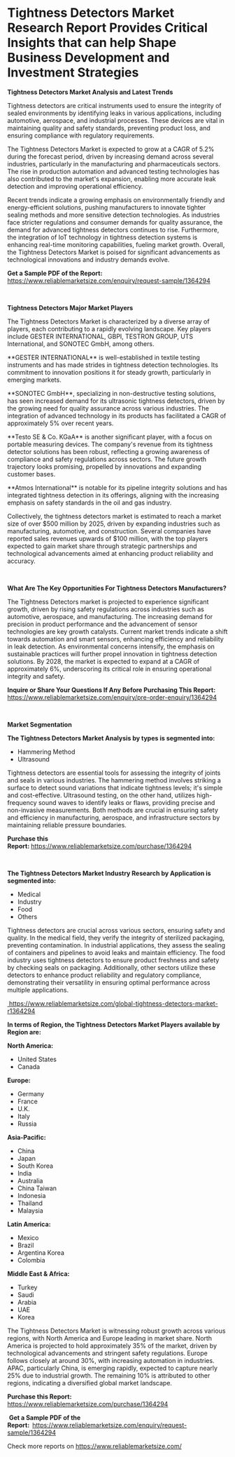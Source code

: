 <p><h1>Tightness Detectors Market Research Report Provides Critical Insights that can help Shape Business Development and Investment Strategies</h1></p><p><strong>Tightness Detectors Market Analysis and Latest Trends</strong></p>
<p><p>Tightness detectors are critical instruments used to ensure the integrity of sealed environments by identifying leaks in various applications, including automotive, aerospace, and industrial processes. These devices are vital in maintaining quality and safety standards, preventing product loss, and ensuring compliance with regulatory requirements. </p><p>The Tightness Detectors Market is expected to grow at a CAGR of 5.2% during the forecast period, driven by increasing demand across several industries, particularly in the manufacturing and pharmaceuticals sectors. The rise in production automation and advanced testing technologies has also contributed to the market's expansion, enabling more accurate leak detection and improving operational efficiency. </p><p>Recent trends indicate a growing emphasis on environmentally friendly and energy-efficient solutions, pushing manufacturers to innovate tighter sealing methods and more sensitive detection technologies. As industries face stricter regulations and consumer demands for quality assurance, the demand for advanced tightness detectors continues to rise. Furthermore, the integration of IoT technology in tightness detection systems is enhancing real-time monitoring capabilities, fueling market growth. Overall, the Tightness Detectors Market is poised for significant advancements as technological innovations and industry demands evolve.</p></p>
<p><strong>Get a Sample PDF of the Report:&nbsp;</strong> <a href="https://www.reliablemarketsize.com/enquiry/request-sample/1364294?utm_campaign=2799&utm_medium=2&utm_source=Github&utm_content=ia&utm_term=28022025&utm_id=tightness-detectors">https://www.reliablemarketsize.com/enquiry/request-sample/1364294</a></p>
<p>&nbsp;</p>
<p><strong>Tightness Detectors Major Market Players</strong></p>
<p><p>The Tightness Detectors Market is characterized by a diverse array of players, each contributing to a rapidly evolving landscape. Key players include GESTER INTERNATIONAL, GBPI, TESTRON GROUP, UTS International, and SONOTEC GmbH, among others. </p><p>**GESTER INTERNATIONAL** is well-established in textile testing instruments and has made strides in tightness detection technologies. Its commitment to innovation positions it for steady growth, particularly in emerging markets. </p><p>**SONOTEC GmbH**, specializing in non-destructive testing solutions, has seen increased demand for its ultrasonic tightness detectors, driven by the growing need for quality assurance across various industries. The integration of advanced technology in its products has facilitated a CAGR of approximately 5% over recent years.</p><p>**Testo SE & Co. KGaA** is another significant player, with a focus on portable measuring devices. The company's revenue from its tightness detector solutions has been robust, reflecting a growing awareness of compliance and safety regulations across sectors. The future growth trajectory looks promising, propelled by innovations and expanding customer bases.</p><p>**Atmos International** is notable for its pipeline integrity solutions and has integrated tightness detection in its offerings, aligning with the increasing emphasis on safety standards in the oil and gas industry.</p><p>Collectively, the tightness detectors market is estimated to reach a market size of over $500 million by 2025, driven by expanding industries such as manufacturing, automotive, and construction. Several companies have reported sales revenues upwards of $100 million, with the top players expected to gain market share through strategic partnerships and technological advancements aimed at enhancing product reliability and accuracy.</p></p>
<p>&nbsp;</p>
<p><strong>What Are The Key Opportunities For Tightness Detectors Manufacturers?</strong></p>
<p><p>The Tightness Detectors market is projected to experience significant growth, driven by rising safety regulations across industries such as automotive, aerospace, and manufacturing. The increasing demand for precision in product performance and the advancement of sensor technologies are key growth catalysts. Current market trends indicate a shift towards automation and smart sensors, enhancing efficiency and reliability in leak detection. As environmental concerns intensify, the emphasis on sustainable practices will further propel innovation in tightness detection solutions. By 2028, the market is expected to expand at a CAGR of approximately 6%, underscoring its critical role in ensuring operational integrity and safety.</p></p>
<p><strong>Inquire or Share Your Questions If Any Before Purchasing This Report:</strong> <a href="https://www.reliablemarketsize.com/enquiry/pre-order-enquiry/1364294?utm_campaign=2799&utm_medium=2&utm_source=Github&utm_content=ia&utm_term=28022025&utm_id=tightness-detectors">https://www.reliablemarketsize.com/enquiry/pre-order-enquiry/1364294</a></p>
<p>&nbsp;</p>
<p><strong>Market Segmentation</strong></p>
<p><strong>The Tightness Detectors Market Analysis by types is segmented into:</strong></p>
<p><ul><li>Hammering Method</li><li>Ultrasound</li></ul></p>
<p><p>Tightness detectors are essential tools for assessing the integrity of joints and seals in various industries. The hammering method involves striking a surface to detect sound variations that indicate tightness levels; it's simple and cost-effective. Ultrasound testing, on the other hand, utilizes high-frequency sound waves to identify leaks or flaws, providing precise and non-invasive measurements. Both methods are crucial in ensuring safety and efficiency in manufacturing, aerospace, and infrastructure sectors by maintaining reliable pressure boundaries.</p></p>
<p><strong>Purchase this Report:&nbsp;</strong><a href="https://www.reliablemarketsize.com/purchase/1364294?utm_campaign=2799&utm_medium=2&utm_source=Github&utm_content=ia&utm_term=28022025&utm_id=tightness-detectors">https://www.reliablemarketsize.com/purchase/1364294</a></p>
<p>&nbsp;</p>
<p><strong>The Tightness Detectors Market Industry Research by Application is segmented into:</strong></p>
<p><ul><li>Medical</li><li>Industry</li><li>Food</li><li>Others</li></ul></p>
<p><p>Tightness detectors are crucial across various sectors, ensuring safety and quality. In the medical field, they verify the integrity of sterilized packaging, preventing contamination. In industrial applications, they assess the sealing of containers and pipelines to avoid leaks and maintain efficiency. The food industry uses tightness detectors to ensure product freshness and safety by checking seals on packaging. Additionally, other sectors utilize these detectors to enhance product reliability and regulatory compliance, demonstrating their versatility in ensuring optimal performance across multiple applications.</p></p>
<p><a href="https://www.reliablemarketsize.com/global-tightness-detectors-market-r1364294?utm_campaign=2799&utm_medium=2&utm_source=Github&utm_content=ia&utm_term=28022025&utm_id=tightness-detectors">&nbsp;https://www.reliablemarketsize.com/global-tightness-detectors-market-r1364294</a></p>
<p><strong>In terms of Region, the Tightness Detectors Market Players available by Region are:</strong></p>
<p>
    <p> <strong> North America: </strong>
        <ul>
            <li>United States</li>
            <li>Canada</li>
        </ul>
        </p> 
    <p> <strong> Europe: </strong>
        <ul>
            <li>Germany</li>
            <li>France</li>
            <li>U.K.</li>
            <li>Italy</li>
            <li>Russia</li>
        </ul>
        </p> 
    <p> <strong> Asia-Pacific: </strong>
        <ul>
            <li>China</li>
            <li>Japan</li>
            <li>South Korea</li>
            <li>India</li>
            <li>Australia</li>
            <li>China Taiwan</li>
            <li>Indonesia</li>
            <li>Thailand</li>
            <li>Malaysia</li>
        </ul>
        </p> 
    <p> <strong> Latin America: </strong>
        <ul>
            <li>Mexico</li>
            <li>Brazil</li>
            <li>Argentina Korea</li>
            <li>Colombia</li>
        </ul>
        </p> 
    <p> <strong> Middle East & Africa: </strong>
        <ul>
            <li>Turkey</li>
            <li>Saudi</li>
            <li>Arabia</li>
            <li>UAE</li>
            <li>Korea</li>
        </ul>
    </p>
    </p>
<p><p>The Tightness Detectors Market is witnessing robust growth across various regions, with North America and Europe leading in market share. North America is projected to hold approximately 35% of the market, driven by technological advancements and stringent safety regulations. Europe follows closely at around 30%, with increasing automation in industries. APAC, particularly China, is emerging rapidly, expected to capture nearly 25% due to industrial growth. The remaining 10% is attributed to other regions, indicating a diversified global market landscape.</p></p>
<p><strong>Purchase this Report: </strong><a href="https://www.reliablemarketsize.com/purchase/1364294?utm_campaign=2799&utm_medium=2&utm_source=Github&utm_content=ia&utm_term=28022025&utm_id=tightness-detectors">https://www.reliablemarketsize.com/purchase/1364294</a></p>
<p>&nbsp;<strong>Get a Sample PDF of the Report:&nbsp;&nbsp;</strong><a href="https://www.reliablemarketsize.com/enquiry/request-sample/1364294?utm_campaign=2799&utm_medium=2&utm_source=Github&utm_content=ia&utm_term=28022025&utm_id=tightness-detectors">https://www.reliablemarketsize.com/enquiry/request-sample/1364294</a></p>
<p><strong></strong></p>
<p>Check more reports on <a href="https://www.reliablemarketsize.com/?utm_campaign=2799&utm_medium=2&utm_source=Github&utm_content=ia&utm_term=28022025&utm_id=tightness-detectors">https://www.reliablemarketsize.com/</a></p>